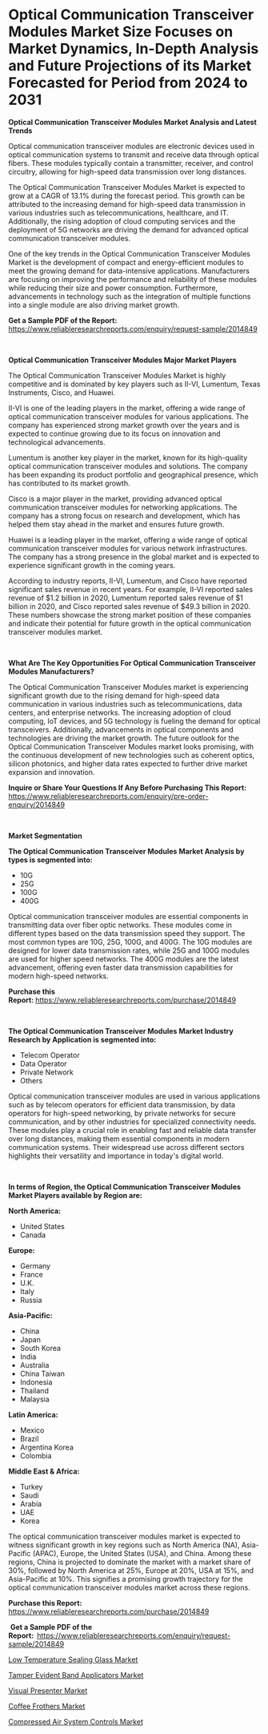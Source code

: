 <p><h1>Optical Communication Transceiver Modules Market Size Focuses on Market Dynamics, In-Depth Analysis and Future Projections of its Market Forecasted for Period from 2024 to 2031</h1></p><p><strong>Optical Communication Transceiver Modules Market Analysis and Latest Trends</strong></p>
<p><p>Optical communication transceiver modules are electronic devices used in optical communication systems to transmit and receive data through optical fibers. These modules typically contain a transmitter, receiver, and control circuitry, allowing for high-speed data transmission over long distances.</p><p>The Optical Communication Transceiver Modules Market is expected to grow at a CAGR of 13.1% during the forecast period. This growth can be attributed to the increasing demand for high-speed data transmission in various industries such as telecommunications, healthcare, and IT. Additionally, the rising adoption of cloud computing services and the deployment of 5G networks are driving the demand for advanced optical communication transceiver modules.</p><p>One of the key trends in the Optical Communication Transceiver Modules Market is the development of compact and energy-efficient modules to meet the growing demand for data-intensive applications. Manufacturers are focusing on improving the performance and reliability of these modules while reducing their size and power consumption. Furthermore, advancements in technology such as the integration of multiple functions into a single module are also driving market growth.</p></p>
<p><strong>Get a Sample PDF of the Report:&nbsp;</strong> <a href="https://www.reliableresearchreports.com/enquiry/request-sample/2014849">https://www.reliableresearchreports.com/enquiry/request-sample/2014849</a></p>
<p>&nbsp;</p>
<p><strong>Optical Communication Transceiver Modules Major Market Players</strong></p>
<p><p>The Optical Communication Transceiver Modules Market is highly competitive and is dominated by key players such as II-VI, Lumentum, Texas Instruments, Cisco, and Huawei. </p><p>II-VI is one of the leading players in the market, offering a wide range of optical communication transceiver modules for various applications. The company has experienced strong market growth over the years and is expected to continue growing due to its focus on innovation and technological advancements.</p><p>Lumentum is another key player in the market, known for its high-quality optical communication transceiver modules and solutions. The company has been expanding its product portfolio and geographical presence, which has contributed to its market growth.</p><p>Cisco is a major player in the market, providing advanced optical communication transceiver modules for networking applications. The company has a strong focus on research and development, which has helped them stay ahead in the market and ensures future growth.</p><p>Huawei is a leading player in the market, offering a wide range of optical communication transceiver modules for various network infrastructures. The company has a strong presence in the global market and is expected to experience significant growth in the coming years.</p><p>According to industry reports, II-VI, Lumentum, and Cisco have reported significant sales revenue in recent years. For example, II-VI reported sales revenue of $1.2 billion in 2020, Lumentum reported sales revenue of $1 billion in 2020, and Cisco reported sales revenue of $49.3 billion in 2020. These numbers showcase the strong market position of these companies and indicate their potential for future growth in the optical communication transceiver modules market.</p></p>
<p>&nbsp;</p>
<p><strong>What Are The Key Opportunities For Optical Communication Transceiver Modules Manufacturers?</strong></p>
<p><p>The Optical Communication Transceiver Modules market is experiencing significant growth due to the rising demand for high-speed data communication in various industries such as telecommunications, data centers, and enterprise networks. The increasing adoption of cloud computing, IoT devices, and 5G technology is fueling the demand for optical transceivers. Additionally, advancements in optical components and technologies are driving the market growth. The future outlook for the Optical Communication Transceiver Modules market looks promising, with the continuous development of new technologies such as coherent optics, silicon photonics, and higher data rates expected to further drive market expansion and innovation.</p></p>
<p><strong>Inquire or Share Your Questions If Any Before Purchasing This Report:</strong> <a href="https://www.reliableresearchreports.com/enquiry/pre-order-enquiry/2014849">https://www.reliableresearchreports.com/enquiry/pre-order-enquiry/2014849</a></p>
<p>&nbsp;</p>
<p><strong>Market Segmentation</strong></p>
<p><strong>The Optical Communication Transceiver Modules Market Analysis by types is segmented into:</strong></p>
<p><ul><li>10G</li><li>25G</li><li>100G</li><li>400G</li></ul></p>
<p><p>Optical communication transceiver modules are essential components in transmitting data over fiber optic networks. These modules come in different types based on the data transmission speed they support. The most common types are 10G, 25G, 100G, and 400G. The 10G modules are designed for lower data transmission rates, while 25G and 100G modules are used for higher speed networks. The 400G modules are the latest advancement, offering even faster data transmission capabilities for modern high-speed networks.</p></p>
<p><strong>Purchase this Report:&nbsp;</strong><a href="https://www.reliableresearchreports.com/purchase/2014849">https://www.reliableresearchreports.com/purchase/2014849</a></p>
<p>&nbsp;</p>
<p><strong>The Optical Communication Transceiver Modules Market Industry Research by Application is segmented into:</strong></p>
<p><ul><li>Telecom Operator</li><li>Data Operator</li><li>Private Network</li><li>Others</li></ul></p>
<p><p>Optical communication transceiver modules are used in various applications such as by telecom operators for efficient data transmission, by data operators for high-speed networking, by private networks for secure communication, and by other industries for specialized connectivity needs. These modules play a crucial role in enabling fast and reliable data transfer over long distances, making them essential components in modern communication systems. Their widespread use across different sectors highlights their versatility and importance in today's digital world.</p></p>
<p>&nbsp;</p>
<p><strong>In terms of Region, the Optical Communication Transceiver Modules Market Players available by Region are:</strong></p>
<p>
    <p> <strong> North America: </strong>
        <ul>
            <li>United States</li>
            <li>Canada</li>
        </ul>
        </p> 
    <p> <strong> Europe: </strong>
        <ul>
            <li>Germany</li>
            <li>France</li>
            <li>U.K.</li>
            <li>Italy</li>
            <li>Russia</li>
        </ul>
        </p> 
    <p> <strong> Asia-Pacific: </strong>
        <ul>
            <li>China</li>
            <li>Japan</li>
            <li>South Korea</li>
            <li>India</li>
            <li>Australia</li>
            <li>China Taiwan</li>
            <li>Indonesia</li>
            <li>Thailand</li>
            <li>Malaysia</li>
        </ul>
        </p> 
    <p> <strong> Latin America: </strong>
        <ul>
            <li>Mexico</li>
            <li>Brazil</li>
            <li>Argentina Korea</li>
            <li>Colombia</li>
        </ul>
        </p> 
    <p> <strong> Middle East & Africa: </strong>
        <ul>
            <li>Turkey</li>
            <li>Saudi</li>
            <li>Arabia</li>
            <li>UAE</li>
            <li>Korea</li>
        </ul>
    </p>
    </p>
<p><p>The optical communication transceiver modules market is expected to witness significant growth in key regions such as North America (NA), Asia-Pacific (APAC), Europe, the United States (USA), and China. Among these regions, China is projected to dominate the market with a market share of 30%, followed by North America at 25%, Europe at 20%, USA at 15%, and Asia-Pacific at 10%. This signifies a promising growth trajectory for the optical communication transceiver modules market across these regions.</p></p>
<p><strong>Purchase this Report: </strong><a href="https://www.reliableresearchreports.com/purchase/2014849">https://www.reliableresearchreports.com/purchase/2014849</a></p>
<p>&nbsp;<strong>Get a Sample PDF of the Report:&nbsp;&nbsp;</strong><a href="https://www.reliableresearchreports.com/enquiry/request-sample/2014849">https://www.reliableresearchreports.com/enquiry/request-sample/2014849</a></p>
<p><strong></strong></p>
<p><p><a href="https://view.publitas.com/reportprime-1/low-temperature-sealing-glass-market-share-market-new-trends-analysis-report-by-type-by-application-by-end-use-by-region-and-segment-forecasts-2024-2031/">Low Temperature Sealing Glass Market</a></p><p><a href="https://silk-columnist-571.notion.site/Global-Tamper-Evident-Band-Applicators-Market-by-Types-Applications-and-Major-Players-with-Region-48d1db9777ba4d11b1de1e957d4467b9">Tamper Evident Band Applicators Market</a></p><p><a href="https://view.publitas.com/reportprime-1/visual-presenter-market-provides-detailed-segmentation-of-this-market-based-on-type-application-and-region-and-forecast-for-the-period-from-2024-2031/">Visual Presenter Market</a></p><p><a href="https://cat-emmental-94b.notion.site/Coffee-Frothers-Market-Size-Global-Industry-Overview-Market-Segmentation-and-Forecast-2024-to-203-c2ee5c1a42da468ebe1ec85108c7c2ed">Coffee Frothers Market</a></p><p><a href="https://silk-columnist-571.notion.site/Global-Compressed-Air-System-Controls-Market-Size-and-Market-Trends-Insights-and-Projections-from-2-ca06f9c6e97f424d9b1b09852da6504a">Compressed Air System Controls Market</a></p></p>
